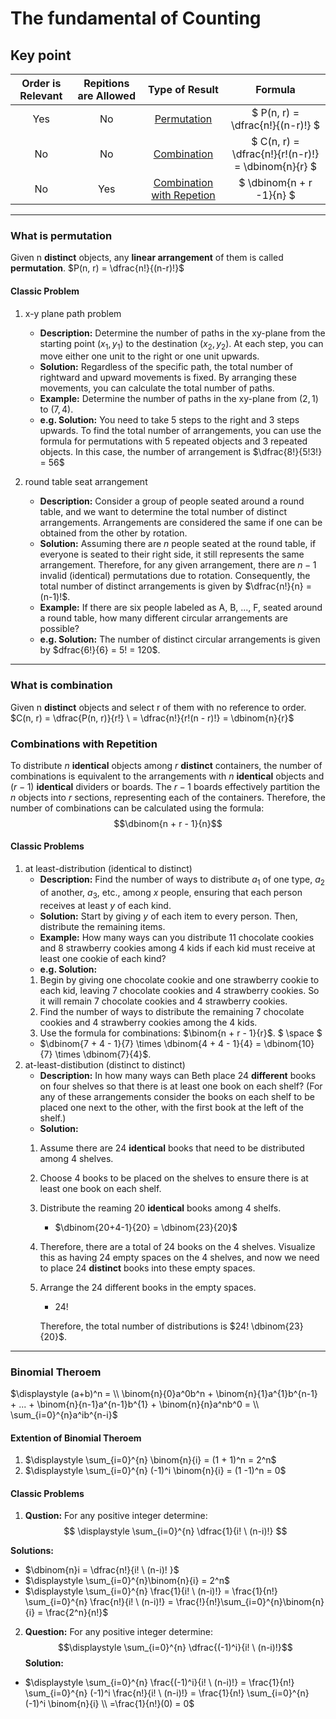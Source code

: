 # The fundamental of Counting

## Key point

| Order is Relevant | Repitions are Allowed | Type of Result | Formula |
| :--: | :--: | :--: | :--: |
| Yes  | No | [Permutation](#permutation) | $ P(n, r) = \dfrac{n!}{(n-r)!} $ |
| No | No | [Combination](#combination) |  $ C(n, r) = \dfrac{n!}{r!(n-r)!} = \dbinom{n}{r} $
| No | Yes | [Combination with Repetion](#combination_repetition) | $ \dbinom{n + r -1}{n} $

---

### <span id = "permutation">What is permutation</span>

Given n **distinct** objects, any **linear arrangement** of them is called **permutation**.
$P(n, r) = \dfrac{n!}{(n-r)!}$

#### Classic Problem

1. x-y plane path problem

   - **Description:**
   Determine the number of paths in the xy-plane from the starting point $(x_1, y_1)$ to the destination $(x_2, y_2)$. At each step, you can move either one unit to the right or one unit upwards.
   - **Solution:**
   Regardless of the specific path, the total number of rightward and upward movements is fixed. By arranging these movements, you can calculate the total number of paths.
   - **Example:**
   Determine the number of paths in the xy-plane from $(2, 1)$ to $(7, 4)$.
   - **e.g. Solution:**
   You need to take 5 steps to the right and 3 steps upwards. To find the total number of arrangements, you can use the formula for permutations with 5 repeated objects and 3 repeated objects.
   In this case, the number of arrangement is $\dfrac{8!}{5!3!} = 56$

2. round table seat arrangement

    - **Description:**
    Consider a group of people seated around a round table, and we want to determine the total number of distinct arrangements. Arrangements are considered the same if one can be obtained from the other by rotation.
    - **Solution:**
    Assuming there are $n$ people seated at the round table, if everyone is seated to their right side, it still represents the same arrangement. Therefore, for any given arrangement, there are $n-1$ invalid (identical) permutations due to rotation. Consequently, the total number of distinct arrangements is given by $\dfrac{n!}{n} = (n-1)!$.
    - **Example:**
    If there are six people labeled as A, B, ..., F, seated around a round table, how many different circular arrangements are possible?
    - **e.g. Solution:**
    The number of distinct circular arrangements is given by \$dfrac{6!}{6} = 5! = 120$.

---

### <span id = "combination">What is combination</span>

Given n **distinct** objects and select r of them with no reference to order.
$C(n, r) = \dfrac{P(n, r)}{r!} \ = \dfrac{n!}{r!(n - r)!} = \dbinom{n}{r}$

### <span id = "combination_repetition">Combinations with Repetition</span>

To distribute $n$ **identical** objects among $r$ **distinct** containers, the number of combinations is equivalent to the arrangements with $n$ **identical** objects and $(r-1)$ **identical** dividers or boards.
The $r-1$ boards effectively partition the $n$ objects into $r$ sections, representing each of the containers. Therefore, the number of combinations can be calculated using the formula:
$$\dbinom{n + r - 1}{n}$$

#### Classic Problems

1. at least-distribution (identical to distinct)
    - **Description:**
    Find the number of ways to distribute $a_1$ of one type, $a_2$ of another, $a_3$, etc., among $x$ people, ensuring that each person receives at least $y$ of each kind.
    - **Solution:**
    Start by giving $y$ of each item to every person. Then, distribute the remaining items.
    - **Example:**
    How many ways can you distribute 11 chocolate cookies and 8 strawberry cookies among 4 kids if each kid must receive at least one cookie of each kind?
    - **e.g. Solution:**
    1. Begin by giving one chocolate cookie and one strawberry cookie to each kid, leaving 7 chocolate cookies and 4 strawberry cookies.
    So it will remain 7 chocolate cookies and 4 strawberry cookies.
    2. Find the number of ways to distribute the remaining 7 chocolate cookies and 4 strawberry cookies among the 4 kids.
    3. Use the formula for combinations: $\binom{n + r - 1}{r}$.
    $ \space $
    - $\dbinom{7 + 4 - 1}{7} \times \dbinom{4 + 4 - 1}{4} = \dbinom{10}{7} \times \dbinom{7}{4}$.
2. at-least-distibution (distinct to distinct)
    - **Description:**
    In how many ways can Beth place 24 **different** books on four shelves so that there is at least one book on each shelf? (For any of these arrangements consider the books on each shelf to be placed one next to the other, with the first book at the left of the shelf.)
    - **Solution:**
   1. Assume there are 24 **identical** books that need to be distributed among 4 shelves.
   2. Choose 4 books to be placed on the shelves to ensure there is at least one book on each shelf.
   3. Distribute the reaming 20 **identical** books among 4 shelfs.
      - $\dbinom{20+4-1}{20} = \dbinom{23}{20}$
   4. Therefore, there are a total of 24 books on the 4 shelves. Visualize this as having 24 empty spaces on the 4 shelves, and now we need to place 24 **distinct** books into these empty spaces.
   5. Arrange the 24 different books in the empty spaces.
        - $24!$

        Therefore, the total number of distributions is $24! \dbinom{23}{20}$.

---

### Binomial Theroem

$\displaystyle
(a+b)^n = \\
\binom{n}{0}a^0b^n + \binom{n}{1}a^{1}b^{n-1} + ... + \binom{n}{n-1}a^{n-1}b^{1} + \binom{n}{n}a^nb^0 = \\
\sum_{i=0}^{n}a^ib^{n-i}$

#### Extention of Binomial Theroem

1. $\displaystyle \sum_{i=0}^{n} \binom{n}{i} = (1 + 1)^n =  2^n$
2. $\displaystyle \sum_{i=0}^{n} (-1)^i \binom{n}{i} = (1 -1)^n = 0$

#### Classic Problems

1. **Qustion:** For any positive integer determine:
$$ \displaystyle \sum_{i=0}^{n} \dfrac{1}{i! \ (n-i)!} $$

**Solutions:**

- $\dbinom{n}i = \dfrac{n!}{i! \ (n-i)! }$
- $\displaystyle \sum_{i=0}^{n}\binom{n}{i} = 2^n$
- $\displaystyle \sum_{i=0}^{n} \frac{1}{i! \ (n-i)!} = \frac{1}{n!} \sum_{i=0}^{n} \frac{n!}{i! \ (n-i)!} = \frac{!}{n!}\sum_{i=0}^{n}\binom{n}{i} = \frac{2^n}{n!}$

2. **Question:** For any positive integer determine:
$$\displaystyle \sum_{i=0}^{n} \dfrac{(-1)^i}{i! \ (n-i)!}$$
**Solution:**

- $\displaystyle
\sum_{i=0}^{n} \frac{(-1)^i}{i! \ (n-i)!} =
\frac{1}{n!} \sum_{i=0}^{n} (-1)^i \frac{n!}{i! \ (n-i)!} =
\frac{1}{n!} \sum_{i=0}^{n} (-1)^i \binom{n}{i} \\
=\frac{1}{n!}(0) = 0$
